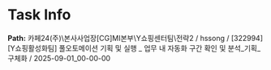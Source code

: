 # Task Info

**Path:** 카페24(주)\본사사업장\[CG]MI본부\Y쇼핑센터팀\전략2 / hssong / [322994] [Y쇼핑활성화팀] 풀오토메이션 기획 및 실행 _ 업무 내 자동화 구간 확인 및 분석_기획_구체화 / 2025-09-01_00-00-00

